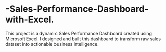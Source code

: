 # -Sales-Performance-Dashboard-with-Excel.
This project is a dynamic Sales Performance Dashboard created using Microsoft Excel. I designed and built this dashboard to transform raw sales dataset into actionable business intelligence. 
